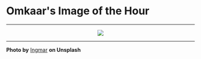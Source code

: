 # Omkaar's Image of the Hour

---

<div align="center">

<a href="https://unsplash.com/photos/purple-and-orange-clouds-create-a-beautiful-sunset-Mk3AqH8hqGQ">
  <img src="https://images.unsplash.com/photo-1751536084702-2f2ef793fcf5?crop=entropy&cs=tinysrgb&fit=max&fm=jpg&ixid=M3w3NjA2Nzh8MHwxfHJhbmRvbXx8fHx8fHx8fDE3NTI0NzY0MDB8&ixlib=rb-4.1.0&q=80&w=1080" style="max-width:100%; height:auto;">
</a>



</div>

---

**Photo by** [Ingmar](https://unsplash.com/@cinematicbyfuji) **on Unsplash**

